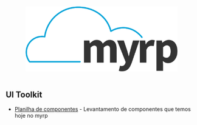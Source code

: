 <p align="center">
  <br>
  <img width="400" src="./logo.png" alt="Logo do myrp">
  <br>
  <br>
</p>

## UI Toolkit
- [Planilha de componentes](https://docs.google.com/spreadsheets/d/1Sz79KHL9bTtHlN-cvgwpS2rfOi6vjxnfMYijji9VY-s/edit?usp=sharing) - Levantamento de componentes que temos hoje no myrp

